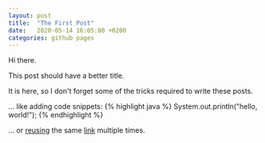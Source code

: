 ```yaml
---
layout: post
title:  "The First Post"
date:   2020-05-14 16:05:00 +0200
categories: github pages
---
```


Hi there.

This post should have a better title.

It is here, so I don't forget some of the tricks required to write these posts.

... like adding code snippets:
{% highlight java %}
System.out.println("hello, world!");
{% endhighlight %}

... or [reusing][github] the same [link][github] multiple times.

[github]: https://github.com

